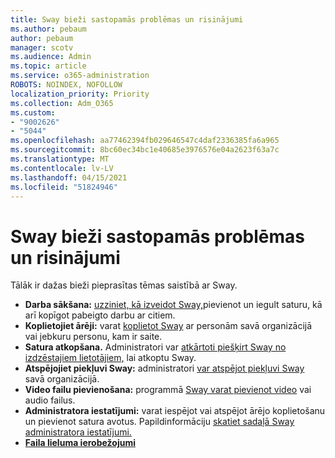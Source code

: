 ```yaml
---
title: Sway bieži sastopamās problēmas un risinājumi
ms.author: pebaum
author: pebaum
manager: scotv
ms.audience: Admin
ms.topic: article
ms.service: o365-administration
ROBOTS: NOINDEX, NOFOLLOW
localization_priority: Priority
ms.collection: Adm_O365
ms.custom:
- "9002626"
- "5044"
ms.openlocfilehash: aa77462394fb029646547c4daf2336385fa6a965
ms.sourcegitcommit: 8bc60ec34bc1e40685e3976576e04a2623f63a7c
ms.translationtype: MT
ms.contentlocale: lv-LV
ms.lasthandoff: 04/15/2021
ms.locfileid: "51824946"
---
```

# <a name="sway-common-issues-and-solutions"></a>Sway bieži sastopamās problēmas un risinājumi

Tālāk ir dažas bieži pieprasītas tēmas saistībā ar Sway.

- **Darba sākšana:** [uzziniet, kā izveidot Sway,](https://support.office.com/article/getting-started-with-sway-2076c468-63f4-4a89-ae5f-424796714a8a)pievienot un iegult saturu, kā arī kopīgot pabeigto darbu ar citiem.
- **Koplietojiet ārēji:** varat [koplietot Sway](https://support.microsoft.com/en-us/office/share-your-sway-1cf853b8-ef7e-46b0-b704-003e58d28998?ui=en-us&rs=en-us&ad=us) ar personām savā organizācijā vai jebkuru personu, kam ir saite.
- **Satura atkopšana.** Administratori var [atkārtoti piešķirt Sway no izdzēstajiem lietotājiem,](https://support.office.com/article/Reassign-Sways-from-a-deleted-user-account-Admin-Help-9580E618-3C3E-4D28-A6EF-74C00A997248) lai atkoptu Sway.
- **Atspējojiet piekļuvi Sway:** administratori [var atspējot piekļuvi Sway](https://docs.microsoft.com/office365/enterprise/powershell/disable-access-to-sway-with-office-365-powershell) savā organizācijā.
- **Video failu pievienošana:** programmā [Sway varat pievienot video](https://support.office.com/article/Add-video-and-audio-files-into-Sway-d2f14842-e103-49c0-9da2-0fbcfcad381f) vai audio failus.
- **Administratora iestatījumi:** varat iespējot vai atspējot ārējo koplietošanu un pievienot satura avotus. Papildinformāciju [skatiet sadaļā Sway administratora iestatījumi.](https://support.office.com/article/Administrator-settings-for-Sway-d298e79b-b6ab-44c6-9239-aa312f5784d4)
- **[Faila lieluma ierobežojumi](https://support.office.com/article/File-size-limits-in-Sway-4db21bc6-b42b-499f-9272-66e089db109f)**
